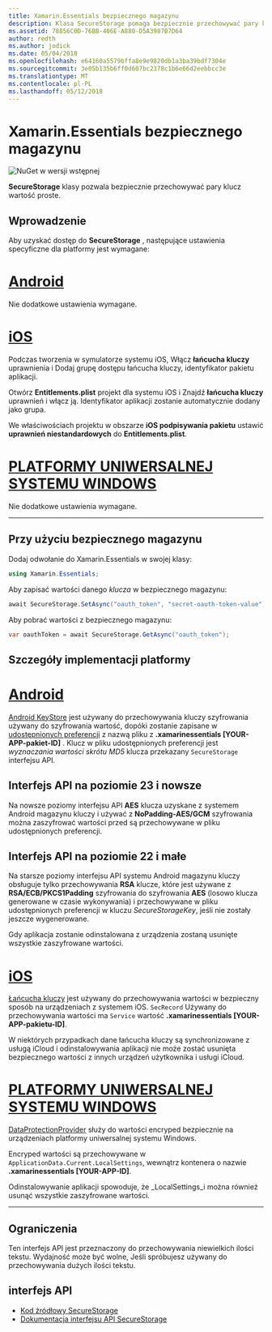 ```yaml
---
title: Xamarin.Essentials bezpiecznego magazynu
description: Klasa SecureStorage pomaga bezpiecznie przechowywać pary klucz wartość proste.
ms.assetid: 78856C0D-76BB-406E-A880-D5A3987B7D64
author: redth
ms.author: jodick
ms.date: 05/04/2018
ms.openlocfilehash: e64160a5579bffa8e9e9820db1a3ba39bdf7304e
ms.sourcegitcommit: 3e05b135b6ff0d607bc2378c1b6e66d2eebbcc3e
ms.translationtype: MT
ms.contentlocale: pl-PL
ms.lasthandoff: 05/12/2018
---
```

# <a name="xamarinessentials-secure-storage"></a>Xamarin.Essentials bezpiecznego magazynu

![NuGet w wersji wstępnej](~/media/shared/pre-release.png)

**SecureStorage** klasy pozwala bezpiecznie przechowywać pary klucz wartość proste.

## <a name="getting-started"></a>Wprowadzenie

Aby uzyskać dostęp do **SecureStorage** , następujące ustawienia specyficzne dla platformy jest wymagane:

# <a name="androidtabandroid"></a>[Android](#tab/android)

Nie dodatkowe ustawienia wymagane.

# <a name="iostabios"></a>[iOS](#tab/ios)

Podczas tworzenia w symulatorze systemu iOS, Włącz **łańcucha kluczy** uprawnienia i Dodaj grupę dostępu łańcucha kluczy, identyfikator pakietu aplikacji.

Otwórz **Entitlements.plist** projekt dla systemu iOS i Znajdź **łańcucha kluczy** uprawnień i włącz ją. Identyfikator aplikacji zostanie automatycznie dodany jako grupa.

We właściwościach projektu w obszarze **iOS podpisywania pakietu** ustawić **uprawnień niestandardowych** do **Entitlements.plist**.

# <a name="uwptabuwp"></a>[PLATFORMY UNIWERSALNEJ SYSTEMU WINDOWS](#tab/uwp)

Nie dodatkowe ustawienia wymagane.

-----

## <a name="using-secure-storage"></a>Przy użyciu bezpiecznego magazynu

Dodaj odwołanie do Xamarin.Essentials w swojej klasy:

```csharp
using Xamarin.Essentials;
```

Aby zapisać wartości danego _klucza_ w bezpiecznego magazynu:

```csharp
await SecureStorage.SetAsync("oauth_token", "secret-oauth-token-value");
```

Aby pobrać wartości z bezpiecznego magazynu:

```csharp
var oauthToken = await SecureStorage.GetAsync("oauth_token");
```

## <a name="platform-implementation-specifics"></a>Szczegóły implementacji platformy

# <a name="androidtabandroid"></a>[Android](#tab/android)

[Android KeyStore](https://developer.android.com/training/articles/keystore.html) jest używany do przechowywania kluczy szyfrowania używany do szyfrowania wartość, dopóki zostanie zapisane w [udostępnionych preferencji](https://developer.android.com/training/data-storage/shared-preferences.html) z nazwą pliku z **.xamarinessentials [YOUR-APP-pakiet-ID]** .  Klucz w pliku udostępnionych preferencji jest _wyznaczania wartości skrótu MD5_ klucza przekazany `SecureStorage` interfejsu API.

## <a name="api-level-23-and-higher"></a>Interfejs API na poziomie 23 i nowsze

Na nowsze poziomy interfejsu API **AES** klucza uzyskane z systemem Android magazynu kluczy i używać z **NoPadding-AES/GCM** szyfrowania można zaszyfrować wartości przed są przechowywane w pliku udostępnionych preferencji.

## <a name="api-level-22-and-lower"></a>Interfejs API na poziomie 22 i małe

Na starsze poziomy interfejsu API systemu Android magazynu kluczy obsługuje tylko przechowywania **RSA** klucze, które jest używane z **RSA/ECB/PKCS1Padding** szyfrowania do szyfrowania **AES** (losowo klucza generowane w czasie wykonywania) i przechowywane w pliku udostępnionych preferencji w kluczu _SecureStorageKey_, jeśli nie zostały jeszcze wygenerowane.

Gdy aplikacja zostanie odinstalowana z urządzenia zostaną usunięte wszystkie zaszyfrowane wartości.

# <a name="iostabios"></a>[iOS](#tab/ios)

[Łańcucha kluczy](https://developer.xamarin.com/api/type/Android.Security.KeyChain/) jest używany do przechowywania wartości w bezpieczny sposób na urządzeniach z systemem iOS.  `SecRecord` Używany do przechowywania wartości ma `Service` wartość **.xamarinessentials [YOUR-APP-pakietu-ID]**.

W niektórych przypadkach dane łańcucha kluczy są synchronizowane z usługą iCloud i odinstalowywania aplikacji nie może zostać usunięta bezpiecznego wartości z innych urządzeń użytkownika i usługi iCloud.

# <a name="uwptabuwp"></a>[PLATFORMY UNIWERSALNEJ SYSTEMU WINDOWS](#tab/uwp)

[DataProtectionProvider](https://docs.microsoft.com/en-us/uwp/api/windows.security.cryptography.dataprotection.dataprotectionprovider) służy do wartości encryped bezpiecznie na urządzeniach platformy uniwersalnej systemu Windows.

Encryped wartości są przechowywane w `ApplicationData.Current.LocalSettings`, wewnątrz kontenera o nazwie **.xamarinessentials [YOUR-APP-ID]**.

Odinstalowywanie aplikacji spowoduje, że _LocalSettings_i można również usunąć wszystkie zaszyfrowane wartości.

-----

## <a name="limitations"></a>Ograniczenia

Ten interfejs API jest przeznaczony do przechowywania niewielkich ilości tekstu.  Wydajność może być wolne, Jeśli spróbujesz używany do przechowywania dużych ilości tekstu.

## <a name="api"></a>interfejs API

- [Kod źródłowy SecureStorage](https://github.com/xamarin/Essentials/tree/master/Xamarin.Essentials/SecureStorage)
- [Dokumentacja interfejsu API SecureStorage](xref:Xamarin.Essentials.SecureStorage)
